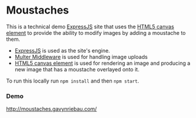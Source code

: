 
# Moustaches

This is a technical demo [ExpressJS](http://expressjs.com/) site that uses the [HTML5 canvas element](https://developer.mozilla.org/en/docs/Web/HTML/Element/canvas) to provide the ability to modify images by adding a moustache to them.

* [ExpressJS](http://expressjs.com/) is used as the site's engine.
* [Multer Middleware](https://github.com/expressjs/multer) is used for handling image uploads
* [HTML5 canvas element](https://developer.mozilla.org/en/docs/Web/HTML/Element/canvas) is used for rendering an image and producing a new image that has a moustache overlayed onto it.

To run this locally run `npm install` and then `npm start`.

### Demo
http://moustaches.gavynriebau.com/
